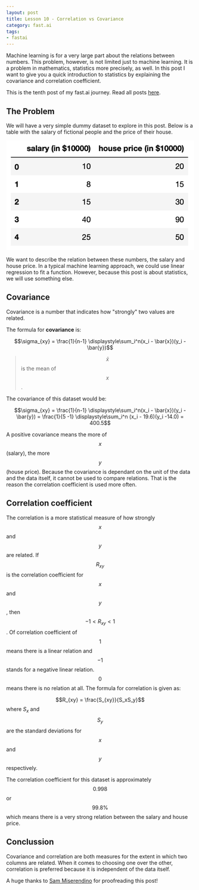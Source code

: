 ```yaml
---
layout: post
title: Lesson 10 - Correlation vs Covariance
category: fast.ai
tags:
- fastai
---
```


Machine learning is for a very large part about the relations between numbers. This problem, however, is not limited just to machine learning. It is a problem in mathematics, statistics more precisely, as well. In this post I want to give you a quick introduction to statistics by explaining the covariance and correlation coefficient.

This is the tenth post of my fast.ai journey. Read all posts [here](http://rickwierenga.com/tag/fastai).

## The Problem

We will have a very simple dummy dataset to explore in this post. Below is a table with the salary of fictional people and the price of their house.

![Screenshot 2019-08-14 at 11.00.39](/assets/images/covcordata.png)

We want to describe the relation between these numbers, the salary and house price. In a typical machine learning approach, we could use linear regression to fit a function. However, because this post is about statistics, we will use something else.

## Covariance

Covariance is a number that indicates how "strongly" two values are related.

The formula for **covariance** is:

$$\sigma_{xy} = \frac{1}{n-1} \displaystyle\sum_i^n(x_i - \bar{x})(y_i - \bar{y})$$

> $$\bar{x}$$ is the mean of $$x$$.

The covariance of this dataset would be: 

$$\sigma_{xy} = \frac{1}{n-1} \displaystyle\sum_i^n(x_i - \bar{x})(y_i - \bar{y}) = \frac{1}{5 -1} \displaystyle\sum_i^n (x_i - 19.6)(y_i -14.0) = 400.5$$

A positive covariance means the more of $$x$$ (salary), the more $$y$$ (house price). Because the covariance is dependant on the unit of the data and the data itself, it cannot be used to compare relations. That is the reason the correlation coefficient is used more often.

## Correlation coefficient

The correlation is a more statistical measure of how strongly $$x$$ and $$y$$ are related. If $$R_{xy}$$ is the correlation coefficient for $$x$$ and $$y$$, then $$-1 < R_{xy} < 1$$. Of correlation coefficient of $$1$$ means there is a linear relation and $$-1$$ stands for a negative linear relation. $$0$$ means there is no relation at all. The formula for correlation is given as:

$$R_{xy} = \frac{S_{xy}}{S_xS_y}$$ where $S_x$ and $$S_y$$ are the standard deviations for $$x$$ and $$y$$ respectively.

The correlation coefficient for this dataset is approximately $$0.998$$ or $$99.8\%$$ which means there is a very strong relation between the salary and house price.

## Conclussion

Covariance and correlation are both measures for the extent in which two columns are related. When it comes to choosing one over the other, correlation is preferred because it is independent of the data itself.

<p class="text-muted">A huge thanks to <a target="_blank" href="https://twitter.com/miserendino_sam">Sam Miserendino</a> for proofreading this post!</p>
